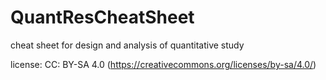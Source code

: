 # QuantResCheatSheet
cheat sheet for design and analysis of quantitative study

license: CC: BY-SA 4.0 (https://creativecommons.org/licenses/by-sa/4.0/)

